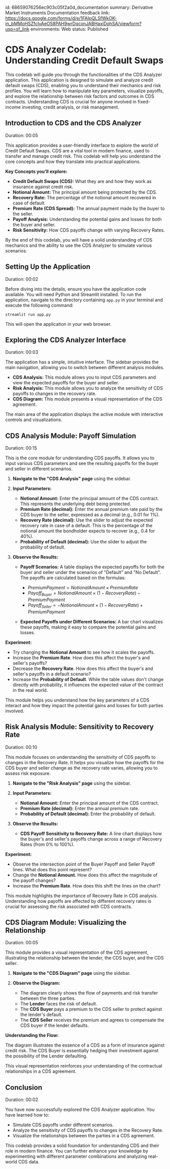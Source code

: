 id: 68659076256ec903c05f2a0d_documentation
summary: Derivative Market Instruments Documentation
feedback link: https://docs.google.com/forms/d/e/1FAIpQLSfWkOK-in_bMMoHSZfcIvAeO58PAH9wrDqcxnJABHaxiDqhSA/viewform?usp=sf_link
environments: Web
status: Published
# CDS Analyzer Codelab: Understanding Credit Default Swaps

This codelab will guide you through the functionalities of the CDS Analyzer application.  This application is designed to simulate and analyze credit default swaps (CDS), enabling you to understand their mechanics and risk profiles. You will learn how to manipulate key parameters, visualize payoffs, and explore the relationship between risk factors and outcomes in CDS contracts.  Understanding CDS is crucial for anyone involved in fixed-income investing, credit analysis, or risk management.

## Introduction to CDS and the CDS Analyzer
Duration: 00:05

This application provides a user-friendly interface to explore the world of Credit Default Swaps. CDS are a vital tool in modern finance, used to transfer and manage credit risk. This codelab will help you understand the core concepts and how they translate into practical applications.

**Key Concepts you'll explore:**

*   **Credit Default Swaps (CDS):** What they are and how they work as insurance against credit risk.
*   **Notional Amount:** The principal amount being protected by the CDS.
*   **Recovery Rate:** The percentage of the notional amount recovered in case of default.
*   **Premium Rate (CDS Spread):** The annual payment made by the buyer to the seller.
*   **Payoff Analysis:** Understanding the potential gains and losses for both the buyer and seller.
*   **Risk Sensitivity:** How CDS payoffs change with varying Recovery Rates.

<aside class="positive">
By the end of this codelab, you will have a solid understanding of CDS mechanics and the ability to use the CDS Analyzer to simulate various scenarios.
</aside>

## Setting Up the Application
Duration: 00:02

Before diving into the details, ensure you have the application code available. You will need Python and Streamlit installed. To run the application, navigate to the directory containing `app.py` in your terminal and execute the following command:

```console
streamlit run app.py
```

This will open the application in your web browser.

## Exploring the CDS Analyzer Interface
Duration: 00:03

The application has a simple, intuitive interface.  The sidebar provides the main navigation, allowing you to switch between different analysis modules.

*   **CDS Analysis:** This module allows you to input CDS parameters and view the expected payoffs for the buyer and seller.
*   **Risk Analysis:** This module allows you to analyze the sensitivity of CDS payoffs to changes in the recovery rate.
*   **CDS Diagram:** This module presents a visual representation of the CDS agreement.

The main area of the application displays the active module with interactive controls and visualizations.

## CDS Analysis Module: Payoff Simulation
Duration: 00:15

This is the core module for understanding CDS payoffs. It allows you to input various CDS parameters and see the resulting payoffs for the buyer and seller in different scenarios.

1.  **Navigate to the "CDS Analysis" page** using the sidebar.

2.  **Input Parameters:**

    *   **Notional Amount:** Enter the principal amount of the CDS contract. This represents the underlying debt being protected.
    *   **Premium Rate (decimal):** Enter the annual premium rate paid by the CDS buyer to the seller, expressed as a decimal (e.g., 0.01 for 1%).
    *   **Recovery Rate (decimal):**  Use the slider to adjust the expected recovery rate in case of a default. This is the percentage of the notional amount the bondholder expects to recover (e.g., 0.4 for 40%).
    *   **Probability of Default (decimal):** Use the slider to adjust the probability of default.

3.  **Observe the Results:**

    *   **Payoff Scenarios:** A table displays the expected payoffs for both the buyer and seller under the scenarios of "Default" and "No Default". The payoffs are calculated based on the formulas:
        *   $PremiumPayment = NotionalAmount \times PremiumRate$
        *   $Payoff_{Buyer} = NotionalAmount \times (1 - RecoveryRate) - PremiumPayment$
        *   $Payoff_{Seller} = -NotionalAmount \times (1 - RecoveryRate) + PremiumPayment$

    *   **Expected Payoffs under Different Scenarios:** A bar chart visualizes these payoffs, making it easy to compare the potential gains and losses.

**Experiment:**

*   Try changing the **Notional Amount** to see how it scales the payoffs.
*   Increase the **Premium Rate**.  How does this affect the buyer's and seller's payoffs?
*   Decrease the **Recovery Rate**.  How does this affect the buyer's and seller's payoffs in a default scenario?
*   Increase the **Probability of Default**. While the table values don't change directly with probability, it influences the expected value of the contract in the real world.

<aside class="positive">
This module helps you understand how the key parameters of a CDS interact and how they impact the potential gains and losses for both parties involved.
</aside>

## Risk Analysis Module: Sensitivity to Recovery Rate
Duration: 00:10

This module focuses on understanding the sensitivity of CDS payoffs to changes in the Recovery Rate. It helps you visualize how the payoffs for the CDS buyer and seller change as the recovery rate varies, allowing you to assess risk exposure.

1.  **Navigate to the "Risk Analysis" page** using the sidebar.

2.  **Input Parameters:**

    *   **Notional Amount:** Enter the principal amount of the CDS contract.
    *   **Premium Rate (decimal):** Enter the annual premium rate.
    *   **Probability of Default (decimal):** Enter the probability of default.

3.  **Observe the Results:**

    *   **CDS Payoff Sensitivity to Recovery Rate:** A line chart displays how the buyer's and seller's payoffs change across a range of Recovery Rates (from 0% to 100%).

**Experiment:**

*   Observe the intersection point of the Buyer Payoff and Seller Payoff lines.  What does this point represent?
*   Change the **Notional Amount**.  How does this affect the magnitude of the payoff changes?
*   Increase the **Premium Rate**.  How does this shift the lines on the chart?

<aside class="negative">
This module highlights the importance of Recovery Rate in CDS analysis. Understanding how payoffs are affected by different recovery rates is crucial for assessing the risk associated with CDS contracts.
</aside>

## CDS Diagram Module: Visualizing the Relationship
Duration: 00:05

This module provides a visual representation of the CDS agreement, illustrating the relationship between the lender, the CDS buyer, and the CDS seller.

1.  **Navigate to the "CDS Diagram" page** using the sidebar.

2.  **Observe the Diagram:**

    *   The diagram clearly shows the flow of payments and risk transfer between the three parties.
    *   The **Lender** faces the risk of default.
    *   The **CDS Buyer** pays a premium to the CDS seller to protect against the lender's default.
    *   The **CDS Seller** receives the premium and agrees to compensate the CDS buyer if the lender defaults.

**Understanding the Flow:**

The diagram illustrates the essence of a CDS as a form of insurance against credit risk.  The CDS Buyer is essentially hedging their investment against the possibility of the Lender defaulting.

<aside class="positive">
This visual representation reinforces your understanding of the contractual relationships in a CDS agreement.
</aside>

## Conclusion
Duration: 00:02

You have now successfully explored the CDS Analyzer application. You have learned how to:

*   Simulate CDS payoffs under different scenarios.
*   Analyze the sensitivity of CDS payoffs to changes in the Recovery Rate.
*   Visualize the relationships between the parties in a CDS agreement.

This codelab provides a solid foundation for understanding CDS and their role in modern finance. You can further enhance your knowledge by experimenting with different parameter combinations and analyzing real-world CDS data.
